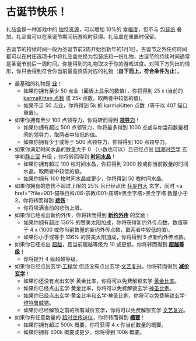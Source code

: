 # 古诞节快乐！

礼品盒是一种游戏中的 <a href="?file=003-资源大全/005-资源介绍#独特资源">独特资源</a>，可以增加 10%的 <a href="?file=005-名词解释/01-幸福度">幸福度</a>，但不与 <a href="?file=003-资源大全/52-包装纸">包装纸</a> 叠加。礼品盒可以在圣诞节期间玩游戏时获得。礼品盒在重置时保留。

古诞节的持续时间一般为圣诞节前2周开始到新年的1月1日。古诞节之外任何时间都可以在村庄选项卡中将礼品盒兑换为包装纸和一份礼物，古诞节的持续时间通常是圣诞节前后一周时间。你能得到的礼物取决于你的游戏进度。对照下方列出的情形，你只会得到符合你当前最高资质对应的礼物（**自下而上，符合条件为止**）。

- 最基础的礼物是 **<a href="?file=003-资源大全/49-业">业</a>**！
  - 如果你拥有至少 50 点业（面板上显示的数值），你将得到 25 x (当前的 <a href="?file=003-资源大全/49-业#伪代码">karmaKitten 点数</a> 或 25k 点数，取两者中较低的值)。
  - 如果不足 50 点业，你将得到 5k 的 karmaKitten 点数（等于以 407 猫口重置）。
- 如果你拥有至少 100 点领导力，你将转而得到 **<a href="?file=003-资源大全/50-领导力">领导力</a>**！
  - 如果你拥有超过 500 点领导力，你将最多得到 1000 点或与你当前数量相同的领导力，取两者中较低的值。
  - 如果你拥有少于或等于 500 点领导力，你将得到 100 点领导力。
- 如果你满足时间水晶的数量大于 0 （小数也可以）且已经点出 <a href="?file=001-猫咪百科/03-科学/02-玄学#回溯时空学">回溯时空学</a> 玄学和<a href="?file=001-猫咪百科/04-工坊/01-升级#静止室">静止室</a> 升级 ，你将转而得到 **<a href="?file=003-资源大全/20-时间水晶">时间水晶</a>**！
  - 如果你拥有超过 100 枚时间水晶，你将得到 2000 枚或你当前数量的时间水晶，取两者中较低的值。
  - 如果你拥有 100 枚时间水晶或更少，你将得到 50 枚时间水晶。
- 如果你拥有的悲伤不超过上限的 25% 且已经点出 <a href="?file=001-猫咪百科/03-科学/02-玄学#狂妄自大">狂妄自大</a> 玄学，同时 <a href="?file=001-猫咪百科/06-宗教/001-庙塔#黑金字塔>黑金字塔</a> 数量小于 3，你将转而得到 **<a href="?file=003-资源大全/21-悲伤">悲伤</a>**！
  - 你将填满当前的悲伤上限。
- 如果你已经点出新约外传，你将转而得到 **<a href="?file=001-猫咪百科/06-宗教/002-太阳教团#新约外传">新约外传</a>** 的奖励！
  - 如果你拥有超过 136% 的赞美太阳加成，你将获得新约外传点数，数值等于 4 x (1000 或你当前数量的新约外传点数，取两者中较低的值)。
  - 如果你小于或等于 136% 的赞美太阳加成，你将得到 5 点新约外传点数。
- 如果你已经点出 <a href="?file=001-猫咪百科/06-宗教/002-太阳教团#超越">超越</a>，且当前超越等级为 10 或更低，你将转而得到 **<a href="?file=001-猫咪百科/06-宗教/002-太阳教团#超越等级">超越等级</a>**！
  - 你将提升 4 级超越等级。
- 如果你已经点出玄学·<a href="?file=001-猫咪百科/03-科学/02-玄学#工程学">工程学</a> 但还没有点出玄学·<a href="?file=001-猫咪百科/03-科学/02-玄学#文艺复兴">文艺复兴</a>，你将转而得到 **<a href="?file=001-猫咪百科/03-科学/02-玄学#工程学">减价玄学</a>**！
  - 如果你还没有点出玄学·黄金比率，你将可以免费解锁玄学·<a href="?file=001-猫咪百科/03-科学/02-玄学#黄金比率">黄金比率</a>。
  - 如果你已经点出玄学·黄金比率，你将可以免费解锁玄学·<a href="?file=001-猫咪百科/03-科学/02-玄学#神圣比例">神圣比例</a>。
  - 如果你已经点出玄学·黄金比率和玄学·神圣比例，你将可以免费解锁玄学·<a href="?file=001-猫咪百科/03-科学/02-玄学#维特鲁威猫">维特鲁威猫</a>。
  - 如果你已经解锁之前的所有减价玄学，你将可以免费解锁玄学·<a href="?file=001-猫咪百科/03-科学/02-玄学#文艺复兴">文艺复兴</a>。
- 如果你有任意数量的 <a href="?file=001-猫咪百科/01-建筑物/09-超级建筑物#超时空传送仪">超时空传送仪</a>，你将转而得到 **<a href="?file=003-资源大全/36-概要">概要</a>**！
  - 如果你拥有超过 500k 概要，你将获得 4 x 你当前数量的概要。
  - 如果你拥有 500k 概要或更少，你将得到 100k 概要。
